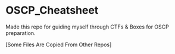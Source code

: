 # OSCP_Cheatsheet
Made this repo for guiding myself through CTFs & Boxes for OSCP preparation.

[Some Files Are Copied From Other Repos]

